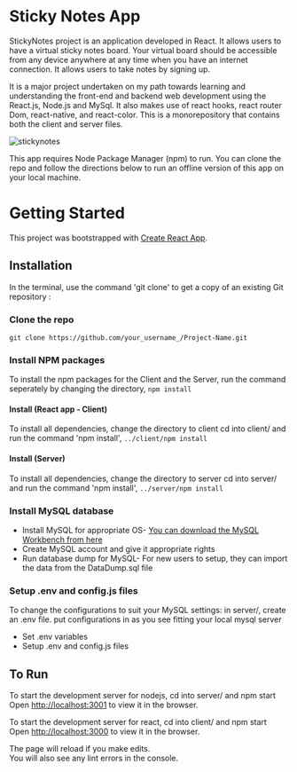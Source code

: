 # Sticky Notes App

StickyNotes project is an application developed in React. It allows users to have a virtual sticky notes board. Your virtual board should be accessible from any device anywhere at any time when you have an internet connection. It allows users to take notes by signing up.

It is a major project undertaken on my path towards learning and understanding the front-end and backend web development using the React.js, Node.js and MySql. It also makes use of react hooks, react router Dom, react-native, and react-color. This is a monorepository that contains both the client and server files. 

![stickynotes](https://user-images.githubusercontent.com/74065235/109551772-8daf3c00-7aab-11eb-95c4-a9fc3002c803.png)

This app requires Node Package Manager (npm) to run. You can clone the repo and follow the directions below to run an offline version of this app on your local machine.


# Getting Started
This project was bootstrapped with [Create React App](https://github.com/facebook/create-react-app).

## Installation

In the terminal, use the command 'git clone' to get a copy of an existing Git repository :

### Clone the repo
`git clone https://github.com/your_username_/Project-Name.git`

### Install NPM packages
To install the npm packages for the Client and the Server, run the command seperately by changing the directory,
`npm install`

#### Install (React app - Client)
To install all dependencies, change the directory to client 
cd into client/ and run the command 'npm install', `../client/npm install`

#### Install (Server)
To install all dependencies, change the directory to server 
cd into server/ and run the command 'npm install', `../server/npm install`

### Install MySQL database
   - Install MySQL for appropriate OS-
     [You can download the MySQL Workbench from here](https://www.mysql.com/products/workbench/)
   - Create MySQL account and give it appropriate rights
   - Run database dump for MySQL-
     For new users to setup, they can import the data from the DataDump.sql file

### Setup .env and config.js files
To change the configurations to suit your MySQL settings:
in server/, create an .env file. put configurations in as you see fitting your local mysql server 
   - Set .env variables
   - Setup .env and config.js files

## To Run
To start the development server for nodejs, cd into server/ and npm start
Open [http://localhost:3001](http://localhost:3001) to view it in the browser.

To start the development server for react, cd into client/ and npm start
Open [http://localhost:3000](http://localhost:3000) to view it in the browser.


The page will reload if you make edits.\
You will also see any lint errors in the console.

